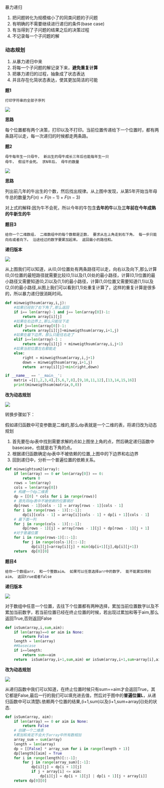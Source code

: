  暴力递归

1. 把问题转化为规模缩小了的同类问题的子问题
2. 有明确的不需要继续进行递归的条件(base case)
3. 有当得到了子问题的结果之后的决策过程
4. 不记录每一个子问题的解

### 动态规划

1. 从暴力递归中来
2. 将每一个子问题的解记录下来，**避免重复计算**
3. 把暴力递归的过程，抽象成了状态表达
4. 并且存在化简状态表达，使其更加简洁的可能





**题1**

```
打印字符串的全部子序列
```



![](..\image\字符串的子序列.png)

**思路**

每个位置都有两个决策，打印以及不打印。当前位置传递给下一个位置时，都有两条路可以走，每一次递归的时候都走两条路。



**题2**

```
母牛每年生一只母牛， 新出生的母牛成长三年后也能每年生一只
母牛， 假设不会死。 求N年后， 母牛的数量
```

![](..\image\牛生牛.png)

**思路**

列出前几年的牛出生的个数，然后找出规律。从上图中发现，从第5年开始当年母牛总的数量为$F(n)=F(n-1)+F(n-3)$

对上式的解释:因为牛不会死，所以今年的牛包含**去年的牛**以及**三年前在今年成熟的牛新生的牛**

**题目3**

```
给你一个二维数组， 二维数组中的每个数都是正数， 要求从左上角走到右下角， 每一步只能向右或者向下。 沿途经过的数字要累加起来。 返回最小的路径和。
```

**递归版本**

![](../image/最小路径和1.png)

从上图我们可以知道，从(0,0)位置处有两条路径可以走，向右以及向下,那么计算(0,0)位置的最短路径就需要比较(0,1)以及(1,0)处的最小路径，计算(0,1)位置的最小路径又需要知道(0,2)以及(1,1)的最小路径，计算(1,0)位置又需要知道(1,1)以及(2,0)的最小路径,从图上我们可以看到(1,1)处重复计算了，这样的重复计算是很多的，所以暴力递归很消耗时间。

```python
def minweigthsum(array,i,j):
	#如果已经到了右下角了,那么返回
	if i== len(array)-1 and j== len(array[0])-1:
		return array[i][j]
	#如果在右边界上,那么只能往下走
	elif j==len(array[0])-1:
		return array[i][j]+minweigthsum(array,i+1,j)
	#如果在最下边界，那么只能往右走了
	elif i==len(array)-1 :
		return array[i][j] + minweigthsum(array,i,j+1)
	#如果当前位置左右都能走
	else:
		right = minweigthsum(array,i,j+1)
		down = minweigthsum(array,i+1,j)
		return  array[i][j]+min(right,down)

if __name__ == '__main__':
    matrix =[[1,2,3,4],[5,6,7,8],[9,10,11,12],[13,14,15,16]]
    print(minweigthsum(matrix,0,0))
```

**改为动态规划**

![](../image/dp1.png)



转换步骤如下：

假如递归函数中可变参数是二维的,那么dp表就是一个二维的表，将递归改为动态规划

1. 首先要在dp表中找到需要求解的点如上图坐上角的点，然后确定递归函数中basecase，也就是右下角的点。
2. 根据递归函数确定dp表中不被依赖的位置,上图中的下边界和右边界
3. 回到递归中，分析一个普遍位置的依赖关系。



```python
def minweightsum2(array):
	if len(array) == 0 or len(array[0]) == 0:
		return 0
	rows = len(array)
	cols = len(array[0])
	# 构建一个dp二维表
	dp = [[0] * cols for i in range(rows)]
	# 首先将dp表中不被依赖的位置填好
	dp[rows - 1][cols - 1] = array[rows - 1][cols - 1]
	for i in range(rows - 1)[::-1]:
		dp[i][cols - 1] = array[i][cols - 1] + dp[i + 1][cols - 1]
	# 最下面一列
	for j in range(cols - 1)[::-1]:
		dp[rows - 1][j] = array[rows - 1][j] + dp[rows - 1][j + 1]
	#对于普遍位置
	for i in range(rows-1)[::-1]:
		for j in range(cols-1)[::-1]:
			dp[i][j]=array[i][j] + min(dp[i+1][j],dp[i][j+1])
	return  dp[0][0]
```



**题目4**

```
给你一个数组arr， 和一个整数aim。 如果可以任意选择arr中的数字， 能不能累加得到aim， 返回true或者false
```

**递归版本**

![](..\image\数组累加递归.png)



对于数组中任意一个位置，去往下个位置都有两种选择，累加当前位置数字以及不累加当前数字，若当前位置已经在终止位置的时候，若出现过累加和等于aim,那么返回True,否则返回False

```python
def isSum(array,i,sum,aim):
	if len(array)==0 or aim is None:
		return False
	length = len(array)
    ##basecase
	if i==length:
		return sum==aim
	return  isSum(array,i+1,sum,aim) or isSum(array,i+1,sum+array[i],aim)

```

**改为动态规划**

![](..\image\数组累加dp.png)



从递归函数中我们可以知道，在终止位置时候只有sum==aim才会返回True，其它都是False,最后一行的我们可以填充进去值，然后对于图中的**普遍位置L**，从递归函数中可以清楚L依赖两个位置的结果,(i+1,sum)以及(i+1,sum+array[i])处的状态.

```python
def isSum(array, aim):
    if len(array) == 0 or aim is None:
        return False
    # 创建一个二维表
    #累加和肯定不会大于array中所有数相加
    array_sum = sum(array)
    length = len(array)
    dp = [[False] * array_sum for i in range(length + 1)]
    dp[length][aim] = True
    for i in range(length)[::-1]:
        for j in range(array_sum)[:-1]:
            dp[i][j] = dp[i + 1][j]
            if j + array[i] <= aim:
                dp[i][j] = dp[i + 1][j] | dp[i + 1][j + array[i]]
    return dp[0][0]

```

